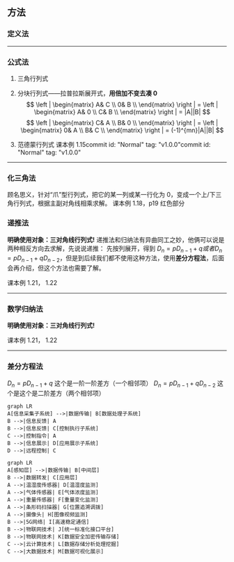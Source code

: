 ## 方法
### 定义法

*****

### 公式法
1. 三角行列式
2. 分块行列式——拉普拉斯展开式，**用倍加不变去凑 0**
$$
\left | \begin{matrix}
A& C \\
0& B \\
\end{matrix} \right | 
=
\left | \begin{matrix}
A& 0 \\
C& B \\
\end{matrix} \right | 
= |A||B|   
$$
$$
\left | \begin{matrix}
C& A \\
B& 0 \\
\end{matrix} \right | 
=
\left | \begin{matrix}
0& A \\
B& C \\
\end{matrix} \right | 
= (-1)^{mn}|A||B|   
$$

3. 范德蒙行列式
课本例 1.15commit id: "Normal" tag: "v1.0.0"commit id: "Normal" tag: "v1.0.0"


*****

### 化三角法
顾名思义，针对“爪”型行列式，把它的某一列或某一行化为 0，变成一个上/下三角行列式，根据主副对角线相乘求解。 
课本例 1.18，p19 红色部分

### 递推法
**明确使用对象：三对角线行列式!**
递推法和归纳法有异曲同工之妙，他俩可以说是两种相反方向去求解，先说说递推：
先按列展开，得到 $D_n = pD_{n-1} + q 或者 D_n = pD_{n-1} + qD_{n-2}$，但是到后续我们都不使用这种方法，使用**差分方程法**，后面会再介绍，但这个方法也需要了解。

课本例 1.21， 1.22
*****
### 数学归纳法
**明确使用对象：三对角线行列式!**

课本例 1.21， 1.22
*****
### 差分方程法
 $D_n = pD_{n-1} + q$ 这个是一阶一阶差方（一个相邻项）
  $D_n = pD_{n-1} + qD_{n-2}$ 这个是这个是二阶差方（两个相邻项）

```mermaid
graph LR
A[信息采集子系统] -->|数据传输| B[数据处理子系统]
B -->|信息反馈| A
B -->|信息反馈| C[控制执行子系统]
C -->|控制指令| A
B -->|信息展示| D[应用展示子系统]
D -->|远程控制| C
```

```mermaid
graph LR
A[感知层] -->|数据传输| B[中间层]
B -->|数据转发| C[应用层]
A -->|温湿度传感器| D[温湿度监测]
A -->|气体传感器| E[气体浓度监测]
A -->|重量传感器| F[重量变化监测]
A -->|条形码扫描器| G[位置追溯调拨]
A -->|摄像头| H[图像视频监测]
B -->|5G网络| I[高速稳定通信]
B -->|物联网技术| J[统一标准化接口平台]
B -->|物联网技术| K[数据安全加密传输存储]
C -->|云计算技术| L[数据存储分析处理挖掘]
C -->|大数据技术| M[数据可视化展示]
```